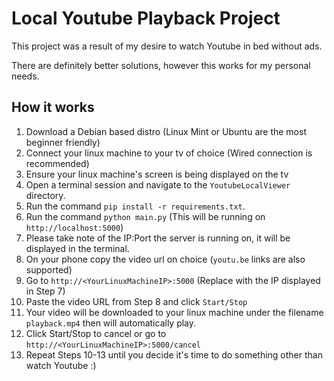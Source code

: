# Local Youtube Playback Project

This project was a result of my desire to watch Youtube in bed without ads.

There are definitely better solutions, however this works for my personal needs.

## How it works

1. Download a Debian based distro (Linux Mint or Ubuntu are the most beginner friendly)
2. Connect your linux machine to your tv of choice (Wired connection is recommended)
3. Ensure your linux machine's screen is being displayed on the tv
4. Open a terminal session and navigate to the `YoutubeLocalViewer` directory.
5. Run the command `pip install -r requirements.txt`.
6. Run the command `python main.py` (This will be running on `http://localhost:5000`)
7. Please take note of the IP:Port the server is running on, it will be displayed in the terminal.
8. On your phone copy the video url on choice (`youtu.be` links are also supported)
9. Go to `http://<YourLinuxMachineIP>:5000` (Replace <YourLinuxMachineIP> with the IP displayed in Step 7)
10. Paste the video URL from Step 8 and click `Start/Stop`
11. Your video will be downloaded to your linux machine under the filename `playback.mp4` then will automatically play.
12. Click Start/Stop to cancel or go to `http://<YourLinuxMachineIP>:5000/cancel`
13. Repeat Steps 10-13 until you decide it's time to do something other than watch Youtube :)
